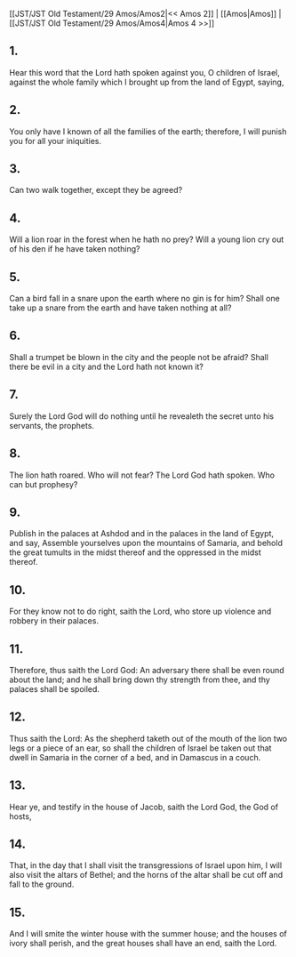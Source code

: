 [[JST/JST Old Testament/29 Amos/Amos2|<< Amos 2]] | [[Amos|Amos]] | [[JST/JST Old Testament/29 Amos/Amos4|Amos 4 >>]]
## 1.
Hear this word that the Lord hath spoken against you, O children of Israel, against the whole family which I brought up from the land of Egypt, saying,
## 2.
You only have I known of all the families of the earth; therefore, I will punish you for all your iniquities.
## 3.
Can two walk together, except they be agreed?
## 4.
Will a lion roar in the forest when he hath no prey? Will a young lion cry out of his den if he have taken nothing?
## 5.
Can a bird fall in a snare upon the earth where no gin is for him? Shall one take up a snare from the earth and have taken nothing at all?
## 6.
Shall a trumpet be blown in the city and the people not be afraid? Shall there be evil in a city and the Lord hath not known it?
## 7.
Surely the Lord God will do nothing until he revealeth the secret unto his servants, the prophets.
## 8.
The lion hath roared. Who will not fear? The Lord God hath spoken. Who can but prophesy?
## 9.
Publish in the palaces at Ashdod and in the palaces in the land of Egypt, and say, Assemble yourselves upon the mountains of Samaria, and behold the great tumults in the midst thereof and the oppressed in the midst thereof.
## 10.
For they know not to do right, saith the Lord, who store up violence and robbery in their palaces.
## 11.
Therefore, thus saith the Lord God: An adversary there shall be even round about the land; and he shall bring down thy strength from thee, and thy palaces shall be spoiled.
## 12.
Thus saith the Lord: As the shepherd taketh out of the mouth of the lion two legs or a piece of an ear, so shall the children of Israel be taken out that dwell in Samaria in the corner of a bed, and in Damascus in a couch.
## 13.
Hear ye, and testify in the house of Jacob, saith the Lord God, the God of hosts,
## 14.
That, in the day that I shall visit the transgressions of Israel upon him, I will also visit the altars of Bethel; and the horns of the altar shall be cut off and fall to the ground.
## 15.
And I will smite the winter house with the summer house; and the houses of ivory shall perish, and the great houses shall have an end, saith the Lord.

